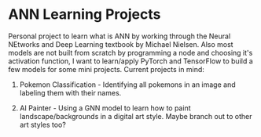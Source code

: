 # ANN Learning Projects

Personal project to learn what is ANN by working through the Neural NEtworks and Deep Learning textbook by Michael Nielsen. Also most models are not built from scratch by programming a node and choosing it's activation function, I want to learn/apply PyTorch and TensorFlow to build a few models for some mini projects. Current projects in mind: 
1. Pokemon Classification - Identifying all pokemons in an image and labeling them with their names. 

2. AI Painter - Using a GNN model to learn how to paint landscape/backgrounds in a digital art style. Maybe branch out to other art styles too? 

